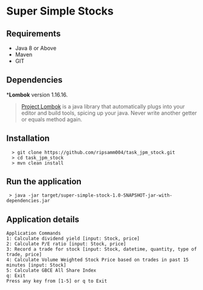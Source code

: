 # Super Simple Stocks

## Requirements

* Java 8 or Above
* Maven
* GIT

## Dependencies
***Lombok** version 1.16.16.
  > [Project Lombok](https://projectlombok.org/) is a java library that automatically plugs into your editor and build tools, spicing up your java.
Never write another getter or equals method again.

## Installation
```
  > git clone https://github.com/ripsamm004/task_jpm_stock.git
  > cd task_jpm_stock
  > mvn clean install

```

## Run the application
```
 > java -jar target/super-simple-stock-1.0-SNAPSHOT-jar-with-dependencies.jar
```

## Application details

```
Application Commands
1: Calculate dividend yield [input: Stock, price]
2: Calculate P/E ratio [input: Stock, price]
3: Record a trade for stock [input: Stock, datetime, quantity, type of trade, price]
4: Calculate Volume Weighted Stock Price based on trades in past 15 minutes [input: Stock]
5: Calculate GBCE All Share Index
q: Exit
Press any key from [1-5] or q to Exit
